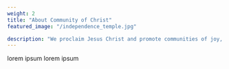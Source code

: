 ```yaml
---
weight: 2
title: "About Community of Christ"
featured_image: "/independence_temple.jpg"

description: "We proclaim Jesus Christ and promote communities of joy, hope, love, and peace"
---
```

lorem ipsum lorem ipsum